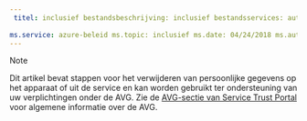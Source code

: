 ```yaml
---
 titel: inclusief bestandsbeschrijving: inclusief bestandsservices: auteur azure-beleid: eross-msft
 
ms.service: azure-beleid ms.topic: inclusief ms.date: 04/24/2018 ms.author: lizross ms.custom: inclusief bestand
---
```


>[!Note] 
> Dit artikel bevat stappen voor het verwijderen van persoonlijke gegevens op het apparaat of uit de service en kan worden gebruikt ter ondersteuning van uw verplichtingen onder de AVG. Zie de [AVG-sectie van Service Trust Portal](https://servicetrust.microsoft.com/ViewPage/GDPRGetStarted) voor algemene informatie over de AVG.